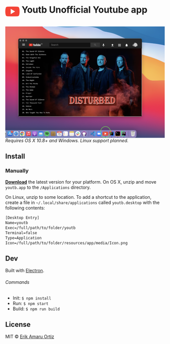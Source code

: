 # <img src="media/icon.png" width="45" align="left">&nbsp;Youtb Unofficial Youtube app

<br>
<div align="center">
<a href="https://github.com/sindresorhus/caprine/releases/latest">
<img src="media/screenshot.png" align="left">
</a>
</div>
<br>
<br>

---
*Requires OS X 10.8+ and Windows. Linux support planned.*

## Install

### Manually

[**Download**](https://github.com/eriknyk/youtb/releases/latest) the latest version for your platform. On OS X, unzip and move `youtb.app` to the `/Applications` directory.

On Linux, unzip to some location. To add a shortcut to the application, create a file in ``~/.local/share/applications`` called ``youtb.desktop`` with the following contents:

```
[Desktop Entry]
Name=youtb
Exec=/full/path/to/folder/youtb
Terminal=false
Type=Application
Icon=/full/path/to/folder/resources/app/media/Icon.png

```

## Dev

Built with [Electron](http://electron.atom.io).

###### Commands

- Init: `$ npm install`
- Run: `$ npm start`
- Build: `$ npm run build`


## License

MIT © [Erik Amaru Ortiz](http://github.com/eriknyk)
